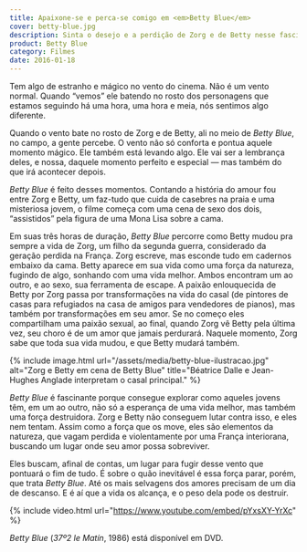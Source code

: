 ```yaml
---
title: Apaixone-se e perca-se comigo em <em>Betty Blue</em>
cover: betty-blue.jpg
description: Sinta o desejo e a perdição de Zorg e de Betty nesse fascinante filme.
product: Betty Blue
category: Filmes
date: 2016-01-18
---
```


Tem algo de estranho e mágico no vento do cinema. Não é um vento normal. Quando “vemos” ele batendo no rosto dos personagens que estamos seguindo há uma hora, uma hora e meia, nós sentimos algo diferente.

Quando o vento bate no rosto de Zorg e de Betty, ali no meio de _Betty Blue_, no campo, a gente percebe. O vento não só conforta e pontua aquele momento mágico. Ele também está levando algo. Ele vai ser a lembrança deles, e nossa, daquele momento perfeito e especial — mas também do que irá acontecer depois.

_Betty Blue_ é feito desses momentos. Contando a história do amour fou entre Zorg e Betty, um faz-tudo que cuida de casebres na praia e uma misteriosa jovem, o filme começa com uma cena de sexo dos dois, “assistidos” pela figura de uma Mona Lisa sobre a cama.

Em suas três horas de duração, _Betty Blue_ percorre como Betty mudou pra sempre a vida de Zorg, um filho da segunda guerra, considerado da geração perdida na França. Zorg escreve, mas esconde tudo em cadernos embaixo da cama. Betty aparece em sua vida como uma força da natureza, fugindo de algo, sonhando com uma vida melhor. Ambos encontram um ao outro, e ao sexo, sua ferramenta de escape. A paixão enlouquecida de Betty por Zorg  passa por transformações na vida do casal (de pintores de casas para refugiados na casa de amigos para vendedores de pianos), mas também por transformações em seu amor. Se no começo eles compartilham uma paixão sexual, ao final, quando Zorg vê Betty pela última vez, seu choro é de um amor que jamais perdurará. Naquele momento, Zorg sabe que toda sua vida mudou, e que Betty mudará também.

{% include image.html url="/assets/media/betty-blue-ilustracao.jpg" alt="Zorg e Betty em cena de Betty Blue" title="Béatrice Dalle e Jean-Hughes Anglade interpretam o casal principal." %}

_Betty Blue_ é fascinante porque consegue explorar como aqueles jovens têm, em um ao outro, não só a esperança de uma vida melhor, mas também uma força destruidora. Zorg e Betty não conseguem lutar contra isso, e eles nem tentam. Assim como a força que os move, eles são elementos da natureza, que vagam perdida e violentamente por uma França interiorana, buscando um lugar onde seu amor possa sobreviver.

Eles buscam, afinal de contas, um lugar para fugir desse vento que pontuará o fim de tudo. É sobre o quão inevitável é essa força parar, porém, que trata _Betty Blue_. Até os mais selvagens dos amores precisam de um dia de descanso. E é aí que a vida os alcança, e o peso dela pode os destruir.

{% include video.html url="https://www.youtube.com/embed/pYxsXY-YrXc" %}

_Betty Blue_ (_37º2 le Matín_, 1986) está disponível em DVD.
